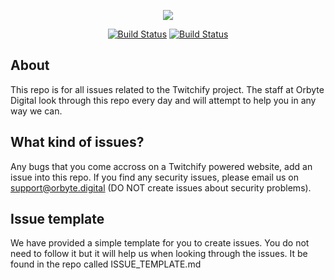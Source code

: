 <p align="center"><img src="https://i.imgur.com/bgcnZu6.png"></p>

<p align="center">
<a href="https://styleci.io/repos/120185101"><img src="https://styleci.io/repos/120185101/shield?branch=master" alt="Build Status"></a>
<a href="https://travis-ci.org/twitchify/twitchify"><img src="https://travis-ci.org/twitchify/twitchify.svg?branch=master" alt="Build Status"></a>
</p>

## About
This repo is for all issues related to the Twitchify project. The staff at Orbyte Digital look through this repo every day and will attempt to help you in any way we can.

## What kind of issues?
Any bugs that you come accross on a Twitchify powered website, add an issue into this repo. If you find any security issues, please email us on support@orbyte.digital (DO NOT create issues about security problems).

## Issue template
We have provided a simple template for you to create issues. You do not need to follow it but it will help us when looking through the issues. It be found in the repo called ISSUE_TEMPLATE.md
